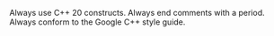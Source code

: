 Always use C++ 20 constructs.
Always end comments with a period.
Always conform to the Google C++ style guide.